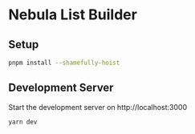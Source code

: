 # Nebula List Builder

## Setup

```bash
pnpm install --shamefully-hoist
```

## Development Server

Start the development server on http://localhost:3000

```bash
yarn dev
```